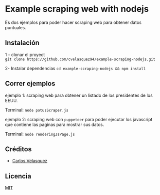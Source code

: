 # Example scraping web with nodejs

Es dos ejemplos para poder hacer scraping web para obtener datos puntuales.

## Instalación 
1 - clonar el proyect  
```git clone https://github.com/cvelasquez94/example-scraping-nodejs.git```

2- Instalar dependencias
    ```cd example-scraping-nodejs && npm install ```

## Correr ejemplos
ejemplo 1: scraping web para obtener un listado de los presidentes de los EEUU. 

Terminal: 
 ```node potusScraper.js```

ejemplo 2: scraping web con `puppeteer` para poder ejecutar los javascript que contiene las paginas para mostrar sus datos.

Terminal: 
 ```node renderingJsPage.js```


## Créditos
- [Carlos Velasquez](https://twitter.com/@carlosbrunotbc)

## Licencia

[MIT](https://opensource.org/licenses/MIT)